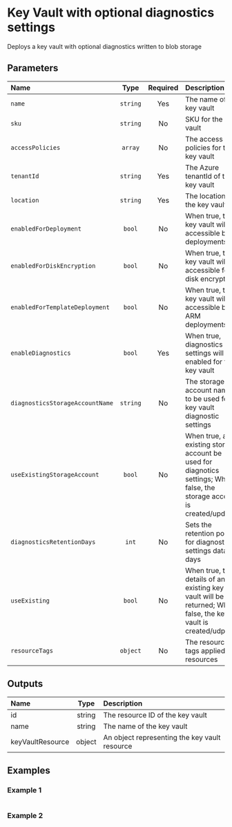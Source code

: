 # Key Vault with optional diagnostics settings

Deploys a key vault with optional diagnostics written to blob storage

## Parameters

| Name                            | Type     | Required | Description                                                                                                                |
| :------------------------------ | :------: | :------: | :------------------------------------------------------------------------------------------------------------------------- |
| `name`                          | `string` | Yes      | The name of the key vault                                                                                                  |
| `sku`                           | `string` | No       | SKU for the key vault                                                                                                      |
| `accessPolicies`                | `array`  | No       | The access policies for the key vault                                                                                      |
| `tenantId`                      | `string` | Yes      | The Azure tenantId of the key vault                                                                                        |
| `location`                      | `string` | Yes      | The location of the key vault                                                                                              |
| `enabledForDeployment`          | `bool`   | No       | When true, the key vault will be accessible by deployments                                                                 |
| `enabledForDiskEncryption`      | `bool`   | No       | When true, the key vault will be accessible for disk encryption                                                            |
| `enabledForTemplateDeployment`  | `bool`   | No       | When true, the key vault will be accessible by ARM deployments                                                             |
| `enableDiagnostics`             | `bool`   | Yes      | When true, diagnostics settings will be enabled for the key vault                                                          |
| `diagnosticsStorageAccountName` | `string` | No       | The storage account name to be used for key vault diagnostic settings                                                      |
| `useExistingStorageAccount`     | `bool`   | No       | When true, an existing storage account be used for diagnotics settings; When false, the storage account is created/updated |
| `diagnosticsRetentionDays`      | `int`    | No       | Sets the retention policy for diagnostics settings data, in days                                                           |
| `useExisting`                   | `bool`   | No       | When true, the details of an existing key vault will be returned; When false, the key vault is created/udpated             |
| `resourceTags`                  | `object` | No       | The resource tags applied to resources                                                                                     |

## Outputs

| Name             | Type   | Description                                   |
| :--------------- | :----: | :-------------------------------------------- |
| id               | string | The resource ID of the key vault              |
| name             | string | The name of the key vault                     |
| keyVaultResource | object | An object representing the key vault resource |

## Examples

### Example 1

```bicep
```

### Example 2

```bicep
```